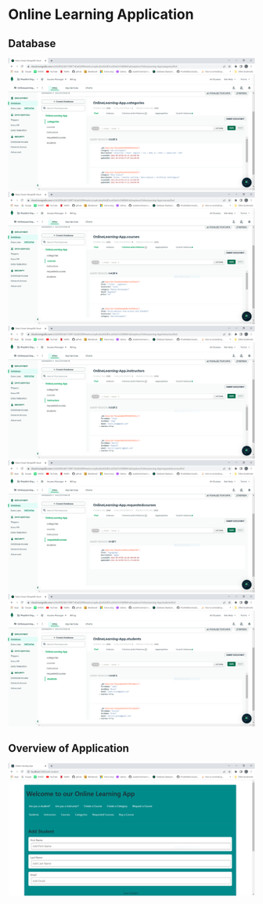# Online Learning Application

## Database
![](images/1.PNG)
![](images/2.PNG)
![](images/3.PNG)
![](images/4.PNG)
![](images/5.PNG)

## Overview of Application
![](images/overview.PNG)
